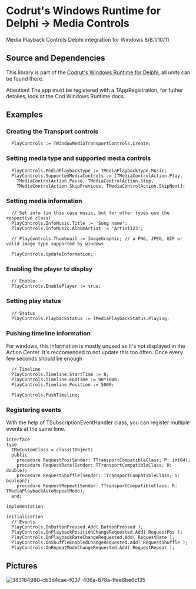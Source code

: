 # Codrut's Windows Runtime for Delphi -> Media Controls
Media Playback Controls Delphi integration for Windows 8/8.1/10/11

## Source and Dependencies
This library is part of the [Codrut's Windows Runtime for Delphi](https://github.com/Codrax/Cod-Windows-Runtime), all units can be found there.

Attention! The app must be registered with a TAppRegistration, for futher detalies, look at the Cod Windows Runtime docs.

## Examples
### Creating the Transport controls
```
  PlayControls := TWindowMediaTransportControls.Create;
```
### Setting media type and supported media controls
```
  PlayControls.MediaPlaybackType := TMediaPlaybackType.Music;
  PlayControls.SupportedMediaControls := [TMediaControlAction.Play,
    TMediaControlAction.Pause, TMediaControlAction.Stop,
    TMediaControlAction.SkipPrevious, TMediaControlAction.SkipNext];
```
### Setting media information
```
  // Set info (in this case music, but for other types use the respective class)
  PlayControls.InfoMusic.Title := 'Song name';
  PlayControls.InfoMusic.AlbumArtist := 'Artist123';

  // PlayControls.Thumbnail := ImageGraphic; // a PNG, JPEG, GIF or valid image type supported by windows

  PlayControls.UpdateInformation;
```
### Enabling the player to display
```
  // Enable
  PlayControls.EnablePlayer := true;
```
### Setting play status
```
  // Status
  PlayControls.PlaybackStatus := TMediaPlaybackStatus.Playing;
```
### Pushing timeline information
For windows, this information is mostly unused as It's not displayed in the Action Center. It's reccomended to not update this too often. Once every few seconds should be enough
```
  // Timeline
  PlayControls.Timeline.StartTime := 0;
  PlayControls.Timeline.EndTime := 90*1000;
  PlayControls.Timeline.Position := 5000;

  PlayControls.PushTimeline;
```
### Registering events
With the help of TSubscriptionEventHandler class, you can register multiple events at the same time.
```
interface
type
  TMyCustomClass = class(TObject)
  public
    procedure RequestPos(Sender: TTransportCompatibleClass; P: int64);
    procedure RequestRate(Sender: TTransportCompatibleClass; R: double);
    procedure RequestShuffle(Sender: TTransportCompatibleClass; S: boolean);
    procedure RequestRepeat(Sender: TTransportCompatibleClass; R: TMediaPlaybackAutoRepeatMode);
  end;

implementation

initialization
  // Events
  PlayControls.OnButtonPressed.Add( ButtonPressed );
  PlayControls.OnPlaybackPositionChangeRequested.Add( RequestPos );
  PlayControls.OnPlaybackRateChangeRequested.Add( RequestRate );
  PlayControls.OnShuffleEnabledChangeRequested.Add( RequestShuffle );
  PlayControls.OnRepeatModeChangeRequested.Add( RequestRepeat );
```

## Pictures
![383184980-cb3d4cae-f037-406a-878a-ffee8be6c135](https://github.com/user-attachments/assets/1a4c070e-1774-4644-b705-6dc9b88ca0f5)
